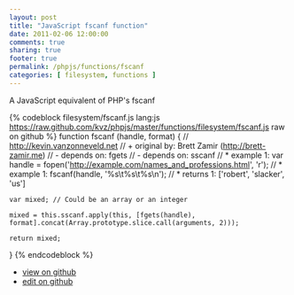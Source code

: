 ```yaml
---
layout: post
title: "JavaScript fscanf function"
date: 2011-02-06 12:00:00
comments: true
sharing: true
footer: true
permalink: /phpjs/functions/fscanf
categories: [ filesystem, functions ]
---
```

A JavaScript equivalent of PHP's fscanf
<!-- more -->
{% codeblock filesystem/fscanf.js lang:js https://raw.github.com/kvz/phpjs/master/functions/filesystem/fscanf.js raw on github %}
function fscanf (handle, format) {
    // http://kevin.vanzonneveld.net
    // +   original by: Brett Zamir (http://brett-zamir.me)
    // -    depends on: fgets
    // -    depends on: sscanf
    // *     example 1: var handle = fopen('http://example.com/names_and_professions.html', 'r');
    // *     example 1: fscanf(handle, '%s\t%s\t%s\n');
    // *     returns 1: ['robert', 'slacker', 'us']

    var mixed; // Could be an array or an integer

    mixed = this.sscanf.apply(this, [fgets(handle), format].concat(Array.prototype.slice.call(arguments, 2)));

    return mixed;
}
{% endcodeblock %}
<ul>
 <li><a href="https://github.com/kvz/phpjs/blob/master/functions/filesystem/fscanf.js">view on github</a></li>
 <li><a href="https://github.com/kvz/phpjs/edit/master/functions/filesystem/fscanf.js">edit on github</a></li>
</ul>
